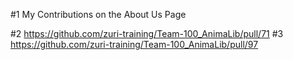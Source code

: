 #1 My Contributions on the About Us Page

#2 https://github.com/zuri-training/Team-100_AnimaLib/pull/71
#3 https://github.com/zuri-training/Team-100_AnimaLib/pull/97
